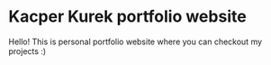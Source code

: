 # Kacper Kurek portfolio website

Hello! This is personal portfolio website where you can checkout my projects :)
